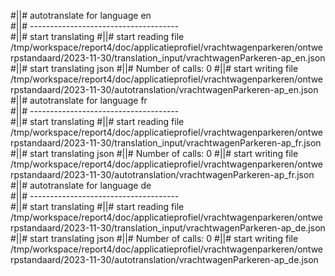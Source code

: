 #||# autotranslate for language en  
#||# -------------------------------------  
#||# start translating
#||# start reading file /tmp/workspace/report4/doc/applicatieprofiel/vrachtwagenparkeren/ontwerpstandaard/2023-11-30/translation_input/vrachtwagenParkeren-ap_en.json
#||# start translating json
#||# Number of calls: 0
#||# start writing file /tmp/workspace/report4/doc/applicatieprofiel/vrachtwagenparkeren/ontwerpstandaard/2023-11-30/autotranslation/vrachtwagenParkeren-ap_en.json
#||# autotranslate for language fr  
#||# -------------------------------------  
#||# start translating
#||# start reading file /tmp/workspace/report4/doc/applicatieprofiel/vrachtwagenparkeren/ontwerpstandaard/2023-11-30/translation_input/vrachtwagenParkeren-ap_fr.json
#||# start translating json
#||# Number of calls: 0
#||# start writing file /tmp/workspace/report4/doc/applicatieprofiel/vrachtwagenparkeren/ontwerpstandaard/2023-11-30/autotranslation/vrachtwagenParkeren-ap_fr.json
#||# autotranslate for language de  
#||# -------------------------------------  
#||# start translating
#||# start reading file /tmp/workspace/report4/doc/applicatieprofiel/vrachtwagenparkeren/ontwerpstandaard/2023-11-30/translation_input/vrachtwagenParkeren-ap_de.json
#||# start translating json
#||# Number of calls: 0
#||# start writing file /tmp/workspace/report4/doc/applicatieprofiel/vrachtwagenparkeren/ontwerpstandaard/2023-11-30/autotranslation/vrachtwagenParkeren-ap_de.json
